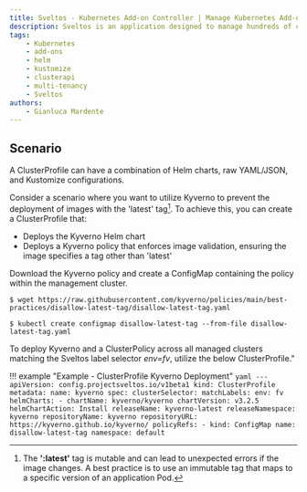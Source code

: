 ```yaml
---
title: Sveltos - Kubernetes Add-on Controller | Manage Kubernetes Add-ons with Ease
description: Sveltos is an application designed to manage hundreds of clusters by providing declarative APIs to deploy Kubernetes add-ons across multiple clusters.
tags:
    - Kubernetes
    - add-ons
    - helm
    - kustomize
    - clusterapi
    - multi-tenancy
    - Sveltos
authors:
    - Gianluca Mardente
---
```


## Scenario

A ClusterProfile can have a combination of Helm charts, raw YAML/JSON, and Kustomize configurations.

Consider a scenario where you want to utilize Kyverno to prevent the deployment of images with the 'latest' tag[^1]. To achieve this, you can create a ClusterProfile that:

- Deploys the Kyverno Helm chart
- Deploys a Kyverno policy that enforces image validation, ensuring the image specifies a tag other than 'latest'

Download the Kyverno policy and create a ConfigMap containing the policy within the management cluster.

```
$ wget https://raw.githubusercontent.com/kyverno/policies/main/best-practices/disallow-latest-tag/disallow-latest-tag.yaml

$ kubectl create configmap disallow-latest-tag --from-file disallow-latest-tag.yaml
```

To deploy Kyverno and a ClusterPolicy across all managed clusters matching the Sveltos label selector *env=fv*, utilize the below ClusterProfile."

!!! example "Example - ClusterProfile Kyverno Deployment"
    ```yaml
      ---
      apiVersion: config.projectsveltos.io/v1beta1
      kind: ClusterProfile
      metadata:
        name: kyverno
      spec:
        clusterSelector:
          matchLabels:
            env: fv
        helmCharts:
        - chartName: kyverno/kyverno
          chartVersion: v3.2.5
          helmChartAction: Install
          releaseName: kyverno-latest
          releaseNamespace: kyverno
          repositoryName: kyverno
          repositoryURL: https://kyverno.github.io/kyverno/
        policyRefs:
        - kind: ConfigMap
          name: disallow-latest-tag
          namespace: default
    ```

[^1]: The **':latest'** tag is mutable and can lead to unexpected errors if the image changes. A best practice is to use an immutable tag that maps to a specific version of an application Pod. 
